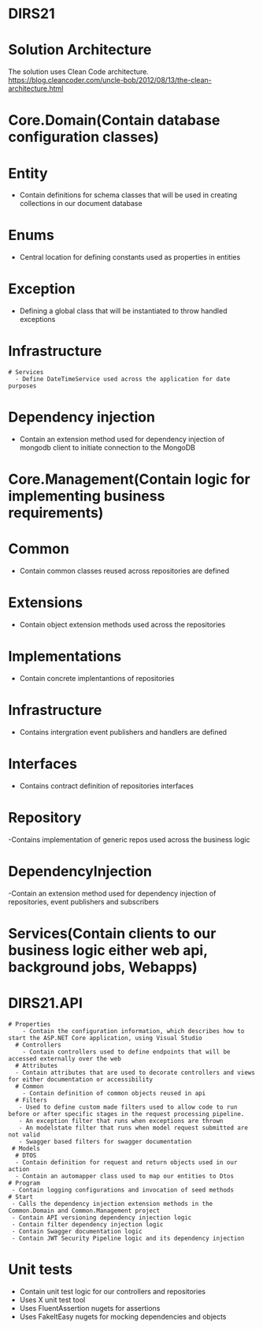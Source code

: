 # DIRS21

# Solution Architecture
The solution uses Clean Code architecture.
https://blog.cleancoder.com/uncle-bob/2012/08/13/the-clean-architecture.html


# Core.Domain(Contain database configuration classes)
 # Entity
   - Contain definitions for schema classes that will be used in creating collections in our document database
 # Enums
  - Central location for defining constants used as properties in entities
 # Exception
   - Defining a global class that will be instantiated to throw handled exceptions
 # Infrastructure
	# Services
	  - Define DateTimeService used across the application for date purposes
 # Dependency injection 
   - Contain an extension method  used for dependency injection of mongodb client to initiate connection to the MongoDB

# Core.Management(Contain logic for implementing business requirements)
  # Common
   - Contain common classes reused across repositories are defined
  # Extensions
   - Contain object extension methods used across the repositories
  # Implementations
   - Contain concrete implentantions of repositories
  # Infrastructure
   - Contains intergration event publishers and handlers are defined
  # Interfaces
   - Contains contract definition of repositories interfaces
  # Repository
   -Contains implementation of generic repos used across the business logic
  # DependencyInjection
   -Contain an extension method  used for dependency injection of repositories, event publishers and subscribers
  
# Services(Contain clients to our business logic either web api, background jobs, Webapps)
  # DIRS21.API
    # Properties
	    - Contain the configuration information, which describes how to start the ASP.NET Core application, using Visual Studio
	  # Controllers
	    - Contain controllers used to define endpoints that will be accessed externally over the web
	  # Attributes
      - Contain attributes that are used to decorate controllers and views for either documentation or accessibility
	  # Common
	    - Contain definition of common objects reused in api
	  # Filters
	   - Used to define custom made filters used to allow code to run before or after specific stages in the request processing pipeline.
	   - An exception filter that runs when exceptions are thrown
	   - An modelstate filter that runs when model request submitted are not valid
	   - Swagger based filters for swagger documentation
	 # Models
	  # DTOS
	  - Contain definition for request and return objects used in our action
	  - Contain an automapper class used to map our entities to Dtos
	# Program
     - Contain logging configurations and invocation of seed methods
	# Start
	 - Calls the dependency injection extension methods in the Common.Domain and Common.Management project
	 - Contain API versioning dependency injection logic
	 - Contain filter dependency injection logic
	 - Contain Swagger documentation logic
	 - Contain JWT Security Pipeline logic and its dependency injection

# Unit tests
 - Contain unit test logic for our controllers and repositories
 - Uses X unit test tool
 - Uses FluentAssertion nugets for assertions
 - Uses FakeItEasy nugets for mocking dependencies and objects

